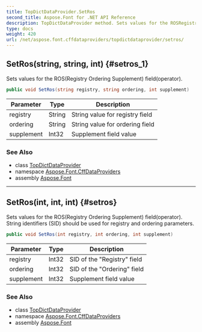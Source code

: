 ```yaml
---
title: TopDictDataProvider.SetRos
second_title: Aspose.Font for .NET API Reference
description: TopDictDataProvider method. Sets values for the ROSRegistry Ordering Supplement fieldoperator
type: docs
weight: 420
url: /net/aspose.font.cffdataproviders/topdictdataprovider/setros/
---
```

## SetRos(string, string, int) {#setros_1}

Sets values for the ROS(Registry Ordering Supplement) field(operator).

```csharp
public void SetRos(string registry, string ordering, int supplement)
```

| Parameter | Type | Description |
| --- | --- | --- |
| registry | String | String value for registry field |
| ordering | String | String value for ordering field |
| supplement | Int32 | Supplement field value |

### See Also

* class [TopDictDataProvider](../)
* namespace [Aspose.Font.CffDataProviders](../../../aspose.font.cffdataproviders/)
* assembly [Aspose.Font](../../../)

---

## SetRos(int, int, int) {#setros}

Sets values for the ROS(Registry Ordering Supplement) field(operator). String identifiers (SID) should be used for registry and ordering parameters.

```csharp
public void SetRos(int registry, int ordering, int supplement)
```

| Parameter | Type | Description |
| --- | --- | --- |
| registry | Int32 | SID of the "Registry" field |
| ordering | Int32 | SID of the "Ordering" field |
| supplement | Int32 | Supplement field value |

### See Also

* class [TopDictDataProvider](../)
* namespace [Aspose.Font.CffDataProviders](../../../aspose.font.cffdataproviders/)
* assembly [Aspose.Font](../../../)


